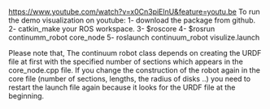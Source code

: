 
https://www.youtube.com/watch?v=x0Cn3piElnU&feature=youtu.be
To run the demo visualization on youtube:
1- download the package from github.
2- catkin_make your ROS workspace.
3- $roscore
4- $rosrun continumm_robot core_node
5- roslaunch continuum_robot visulize.launch


Please note that, The continuum robot class depends on creating the URDF file at first with the specified number of sections which appears in the core_node.cpp file. If you change the construction of the robot again in the core file (number of sections, lengths, the radius of disks ..) you need to restart the launch file again because it looks for the URDF file at the beginning.


